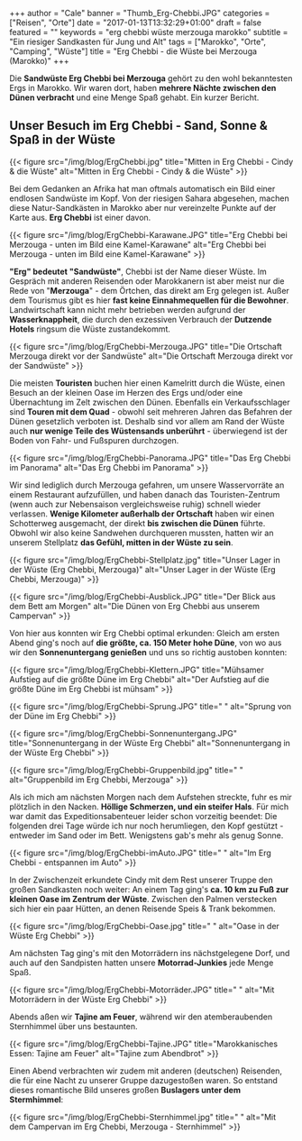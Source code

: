 +++
author = "Cale"
banner = "Thumb_Erg-Chebbi.JPG"
categories = ["Reisen", "Orte"]
date = "2017-01-13T13:32:29+01:00"
draft = false
featured = ""
keywords = "erg chebbi wüste merzouga marokko"
subtitle = "Ein riesiger Sandkasten für Jung und Alt"
tags = ["Marokko", "Orte", "Camping", "Wüste"]
title = "Erg Chebbi - die Wüste bei Merzouga (Marokko)"
+++

Die **Sandwüste Erg Chebbi bei Merzouga** gehört zu den wohl bekanntesten Ergs in Marokko. Wir waren dort, haben **mehrere Nächte zwischen den Dünen verbracht** und eine Menge Spaß gehabt.<!--more--> Ein kurzer Bericht.

## Unser Besuch im Erg Chebbi - Sand, Sonne & Spaß in der Wüste

{{< figure src="/img/blog/ErgChebbi.jpg" title="Mitten in Erg Chebbi - Cindy & die Wüste" alt="Mitten in Erg Chebbi - Cindy & die Wüste" >}}

Bei dem Gedanken an Afrika hat man oftmals automatisch ein Bild einer endlosen Sandwüste im Kopf. Von der riesigen Sahara abgesehen, machen diese Natur-Sandkästen in Marokko aber nur vereinzelte Punkte auf der Karte aus. **Erg Chebbi** ist einer davon.    

{{< figure src="/img/blog/ErgChebbi-Karawane.JPG" title="Erg Chebbi bei Merzouga - unten im Bild eine Kamel-Karawane" alt="Erg Chebbi bei Merzouga - unten im Bild eine Kamel-Karawane" >}}

**"Erg" bedeutet "Sandwüste"**, Chebbi ist der Name dieser Wüste. Im Gespräch mit anderen Reisenden oder Marokkanern ist aber meist nur die Rede von "**Merzouga**" - dem Örtchen, das direkt am Erg gelegen ist. Außer dem Tourismus gibt es hier **fast keine Einnahmequellen für die Bewohner**. Landwirtschaft kann nicht mehr betrieben werden aufgrund der **Wasserknappheit**, die durch den exzessiven Verbrauch der **Dutzende Hotels** ringsum die Wüste zustandekommt.

{{< figure src="/img/blog/ErgChebbi-Merzouga.JPG" title="Die Ortschaft Merzouga direkt vor der Sandwüste" alt="Die Ortschaft Merzouga direkt vor der Sandwüste" >}}

Die meisten **Touristen** buchen hier einen Kamelritt durch die Wüste, einen Besuch an der kleinen Oase im Herzen des Ergs und/oder eine Übernachtung im Zelt zwischen den Dünen. Ebenfalls ein Verkaufsschlager sind **Touren mit dem Quad** - obwohl seit mehreren Jahren das Befahren der Dünen gesetzlich verboten ist. Deshalb sind vor allem am Rand der Wüste auch **nur wenige Teile des Wüstensands unberührt** - überwiegend ist der Boden von Fahr- und Fußspuren durchzogen.     

 {{< figure src="/img/blog/ErgChebbi-Panorama.JPG" title="Das Erg Chebbi im Panorama" alt="Das Erg Chebbi im Panorama" >}}

Wir sind lediglich durch Merzouga gefahren, um unsere Wasservorräte an einem Restaurant aufzufüllen, und haben danach das Touristen-Zentrum (wenn auch zur Nebensaison vergleichsweise ruhig) schnell wieder verlassen. **Wenige Kilometer außerhalb der Ortschaft** haben wir einen Schotterweg ausgemacht, der direkt **bis zwischen die Dünen** führte. Obwohl wir also keine Sandwehen durchqueren mussten, hatten wir an unserem Stellplatz **das Gefühl, mitten in der Wüste zu sein**.     

{{< figure src="/img/blog/ErgChebbi-Stellplatz.jpg" title="Unser Lager in der Wüste (Erg Chebbi, Merzouga)" alt="Unser Lager in der Wüste (Erg Chebbi, Merzouga)" >}}

{{< figure src="/img/blog/ErgChebbi-Ausblick.JPG" title="Der Blick aus dem Bett am Morgen" alt="Die Dünen von Erg Chebbi aus unserem Campervan" >}}

Von hier aus konnten wir Erg Chebbi optimal erkunden: Gleich am ersten Abend ging's noch auf **die größte, ca. 150 Meter hohe Düne**, von wo aus wir den **Sonnenuntergang genießen** und uns so richtig austoben konnten: 

{{< figure src="/img/blog/ErgChebbi-Klettern.JPG" title="Mühsamer Aufstieg auf die größte Düne im Erg Chebbi" alt="Der Aufstieg auf die größte Düne im Erg Chebbi ist mühsam" >}}

{{< figure src="/img/blog/ErgChebbi-Sprung.JPG" title=" " alt="Sprung von der Düne im Erg Chebbi" >}}

{{< figure src="/img/blog/ErgChebbi-Sonnenuntergang.JPG" title="Sonnenuntergang in der Wüste Erg Chebbi" alt="Sonnenuntergang in der Wüste Erg Chebbi" >}}

{{< figure src="/img/blog/ErgChebbi-Gruppenbild.jpg" title=" " alt="Gruppenbild im Erg Chebbi, Merzouga" >}}


Als ich mich am nächsten Morgen nach dem Aufstehen streckte, fuhr es mir plötzlich in den Nacken. **Höllige Schmerzen, und ein steifer Hals**. Für mich war damit das Expeditionsabenteuer leider schon vorzeitig beendet: Die folgenden drei Tage würde ich nur noch herumliegen, den Kopf gestützt - entweder im Sand oder im Bett. Wenigstens gab's mehr als genug Sonne.      

{{< figure src="/img/blog/ErgChebbi-imAuto.JPG" title=" " alt="Im Erg Chebbi - entspannen im Auto" >}} 

In der Zwischenzeit erkundete Cindy mit dem Rest unserer Truppe den großen Sandkasten noch weiter: An einem Tag ging's **ca. 10 km zu Fuß zur kleinen Oase im Zentrum der Wüste**. Zwischen den Palmen verstecken sich hier ein paar Hütten, an denen Reisende Speis & Trank bekommen.    

{{< figure src="/img/blog/ErgChebbi-Oase.jpg" title=" " alt="Oase in der Wüste Erg Chebbi" >}}

Am nächsten Tag ging's mit den Motorrädern ins nächstgelegene Dorf, und auch auf den Sandpisten hatten unsere **Motorrad-Junkies** jede Menge Spaß.    

{{< figure src="/img/blog/ErgChebbi-Motorräder.JPG" title=" " alt="Mit Motorrädern in der Wüste Erg Chebbi" >}}

Abends aßen wir **Tajine am Feuer**, während wir den atemberaubenden Sternhimmel über uns bestaunten. 

{{< figure src="/img/blog/ErgChebbi-Tajine.JPG" title="Marokkanisches Essen: Tajine am Feuer" alt="Tajine zum Abendbrot" >}}

Einen Abend verbrachten wir zudem mit anderen (deutschen) Reisenden, die für eine Nacht zu unserer Gruppe dazugestoßen waren. So entstand dieses romantische Bild unseres großen **Buslagers unter dem Stermhimmel**: 

{{< figure src="/img/blog/ErgChebbi-Sternhimmel.jpg" title=" " alt="Mit dem Campervan im Erg Chebbi, Merzouga - Sternhimmel" >}}
